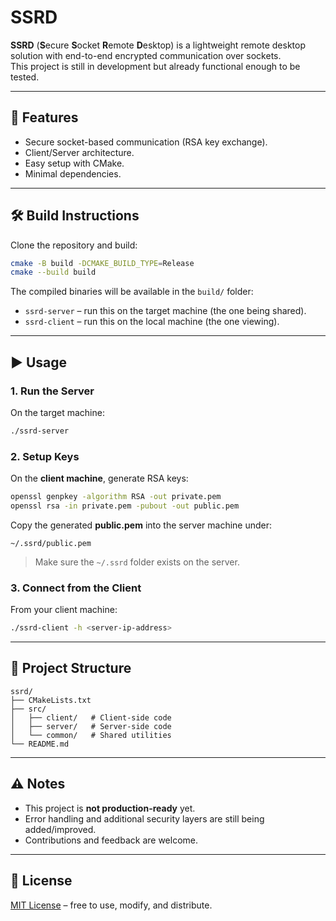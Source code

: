 # SSRD

**SSRD** (**S**ecure **S**ocket **R**emote **D**esktop) is a lightweight remote desktop solution with end-to-end encrypted communication over sockets.  
This project is still in development but already functional enough to be tested.

---

## 🚀 Features

- Secure socket-based communication (RSA key exchange).  
- Client/Server architecture.  
- Easy setup with CMake.  
- Minimal dependencies.  

---

## 🛠️ Build Instructions

Clone the repository and build:

```bash
cmake -B build -DCMAKE_BUILD_TYPE=Release
cmake --build build
```

The compiled binaries will be available in the `build/` folder:  

- `ssrd-server` – run this on the target machine (the one being shared).  
- `ssrd-client` – run this on the local machine (the one viewing).  

---

## ▶️ Usage

### 1. Run the Server

On the target machine:  

```bash
./ssrd-server
```

### 2. Setup Keys

On the **client machine**, generate RSA keys:  

```bash
openssl genpkey -algorithm RSA -out private.pem
openssl rsa -in private.pem -pubout -out public.pem
```

Copy the generated **public.pem** into the server machine under:  

```
~/.ssrd/public.pem
```

> Make sure the `~/.ssrd` folder exists on the server.  

### 3. Connect from the Client

From your client machine:  

```bash
./ssrd-client -h <server-ip-address>
```

---

## 📂 Project Structure

```
ssrd/
├── CMakeLists.txt
├── src/
│   ├── client/   # Client-side code
│   ├── server/   # Server-side code
│   └── common/   # Shared utilities
└── README.md
```

---

## ⚠️ Notes

- This project is **not production-ready** yet.  
- Error handling and additional security layers are still being added/improved.  
- Contributions and feedback are welcome.  

---

## 📜 License

[MIT License](LICENSE) – free to use, modify, and distribute.  